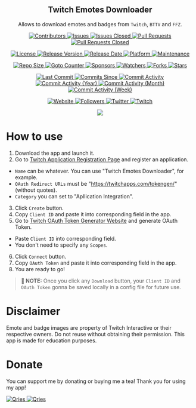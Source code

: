 <p align="center">
	<h2 align="center"><b>Twitch Emotes Downloader</b></h2>
	<p align="center">Allows to download emotes and badges from <code>Twitch</code>, <code>BTTV</code> and <code>FFZ</code>.</p>
</p>

<p align="center">
	<a href="https://github.com/greencomfytea/twitch-emotes-downloader/graphs/contributors">
		<img alt="Contributors" src="https://img.shields.io/github/contributors/greencomfytea/twitch-emotes-downloader" />
	</a>
	<a href="https://github.com/greencomfytea/twitch-emotes-downloader/issues">
		<img alt="Issues" src="https://img.shields.io/github/issues/greencomfytea/twitch-emotes-downloader" />
	</a>
	<a href="https://github.com/greencomfytea/twitch-emotes-downloader/issues">
		<img alt="Issues Closed" src="https://img.shields.io/github/issues-closed/greencomfytea/twitch-emotes-downloader" />
	</a>
	<a href="https://github.com/greencomfytea/twitch-emotes-downloader/pulls">
		<img alt="Pull Requests" src="https://img.shields.io/github/issues-pr/greencomfytea/twitch-emotes-downloader" />
	</a>
	<a href="https://github.com/greencomfytea/twitch-emotes-downloader/pulls">
		<img alt="Pull Requests Closed" src="https://img.shields.io/github/issues-pr-closed/greencomfytea/twitch-emotes-downloader" />
	</a>
</p>
<p align="center">
	<a href="https://github.com/greencomfytea/twitch-emotes-downloader/blob/main/LICENSE">
		<img alt="License" src="https://img.shields.io/github/license/greencomfytea/twitch-emotes-downloader" />
	</a>
	<a href="https://github.com/greencomfytea/twitch-emotes-downloader/releases">
		<img alt="Release Version" src="https://img.shields.io/github/v/release/greencomfytea/twitch-emotes-downloader" />
	</a>
	<a href="https://github.com/greencomfytea/twitch-emotes-downloader/releases">
		<img alt="Release Date" src="https://img.shields.io/github/release-date/greencomfytea/twitch-emotes-downloader" />
	</a>
	<a href="">
		<img alt="Platform" src="https://img.shields.io/badge/platform-win%20%7C%20linux%20%7C%20steam%20deck-lightgrey" />
	</a>
	<a href="">
		<img alt="Maintenance" src="https://img.shields.io/maintenance/yes/2023" />
	</a>
</p>
<p align="center">
	<a href="">
		<img alt="Repo Size" src="https://img.shields.io/github/repo-size/greencomfytea/twitch-emotes-downloader" />
	</a>
	<a href="">
		<img alt="Goto Counter" src="https://img.shields.io/github/search/greencomfytea/twitch-emotes-downloader/goto" />
	</a>
	<a href="https://github.com/sponsors/greencomfytea">
		<img alt="Sponsors" src="https://img.shields.io/github/sponsors/greencomfytea" />
	</a>
	<a href="">
		<img alt="Watchers" src="https://img.shields.io/github/watchers/greencomfytea/twitch-emotes-downloader" />
	</a>
	<a href="https://github.com/greencomfytea/twitch-emotes-downloader/forks">
		<img alt="Forks" src="https://img.shields.io/github/forks/greencomfytea/twitch-emotes-downloader" />
	</a>
	<a href="">
		<img alt="Stars" src="https://img.shields.io/github/stars/greencomfytea/twitch-emotes-downloader" />
	</a>
</p>
<p align="center">
	<a href="https://github.com/greencomfytea/twitch-emotes-downloader/commits/main">
		<img alt="Last Commit" src="https://img.shields.io/github/last-commit/greencomfytea/twitch-emotes-downloader" />
	</a>
	<a href="https://github.com/greencomfytea/twitch-emotes-downloader/commits/main">
		<img alt="Commits Since" src="https://img.shields.io/github/commits-since/greencomfytea/twitch-emotes-downloader/latest" />
	</a>
	<a href="https://github.com/greencomfytea/twitch-emotes-downloader/graphs/commit-activity">
		<img alt="Commit Activity" src="https://img.shields.io/github/commit-activity/t/greencomfytea/twitch-emotes-downloader" />
	</a>
	<a href="https://github.com/greencomfytea/twitch-emotes-downloader/graphs/commit-activity">
		<img alt="Commit Activity (Year)" src="https://img.shields.io/github/commit-activity/y/greencomfytea/twitch-emotes-downloader" />
	</a>
	<a href="https://github.com/greencomfytea/twitch-emotes-downloader/graphs/commit-activity">
		<img alt="Commit Activity (Month)" src="https://img.shields.io/github/commit-activity/m/greencomfytea/twitch-emotes-downloader" />
	</a>
	<a href="https://github.com/greencomfytea/twitch-emotes-downloader/graphs/commit-activity">
		<img alt="Commit Activity (Week)" src="https://img.shields.io/github/commit-activity/w/greencomfytea/twitch-emotes-downloader" />
	</a>
</p>
<p align="center">
	<a href="[https://www.nexusmods.com/residentevil42023/mods/84](https://www.twitch.tv/)">
		<img alt="Website" src="https://img.shields.io/website?down_color=red&down_message=down&up_color=green&up_message=up&url=https://www.twitch.tv/" />
	</a>
	<a href="https://github.com/greencomfytea?tab=followers">
		<img alt="Followers" src="https://img.shields.io/github/followers/greencomfytea" />
	</a>
	<a href="https://twitter.com/greencomfytea">
		<img alt="Twitter" src="https://img.shields.io/twitter/follow/greencomfytea" />
	</a>
	<a href="https://www.twitch.tv/greencomfytea">
		<img alt="Twitch" src="https://img.shields.io/twitch/status/greencomfytea" />
	</a>
</p>

<p align="center">
	<a>
		<img align="center" src="https://i.imgur.com/7cUsek1.png" />
	</a>
</p>

# How to use
1. Download the app and launch it.
2. Go to [Twitch Application Registration Page](https://dev.twitch.tv/console/apps/create) and register an application.
  * `Name` can be whatever. You can use "Twitch Emotes Downloader", for example.
  * `OAuth Redirect URLs` must be "https://twitchapps.com/tokengen/" (without quotes).
  * `Category` you can set to "Apllication Integration".
3. Click `Create` button.
4. Copy `Client ID` and paste it into corresponding field in the app.
5. Go to [Twitch OAuth Token Generator Website](https://twitchapps.com/tokengen/) and generate OAuth Token.
  * Paste `Client ID` into corresponding field.
  * You don't need to specify any `Scopes`.
6. Click `Connect` button.
7. Copy `OAuth Token` and paste it into corresponding field in the app.
5. You are ready to go!

>**:pushpin: NOTE:**   Once you click any `Download` button, your `Client ID` and `OAuth Token` gonna be saved locally in a config file for future use.

# Disclaimer
Emote and badge images are property of Twitch Interactive or their respective owners. Do not reuse without obtaining their permission. This app is made for education purposes.
# Donate

You can support me by donating or buying me a tea! Thank you for using my app!

 <a href="https://streamelements.com/greencomfytea/tip">
  <img alt="Qries" src="https://panels-images.twitch.tv/panel-48897356-image-c6155d48-b689-4240-875c-f3141355cb56">
</a>
<a href="https://ko-fi.com/greencomfytea">
  <img alt="Qries" src="https://panels-images.twitch.tv/panel-48897356-image-c2fcf835-87e4-408e-81e8-790789c7acbc">
</a>
